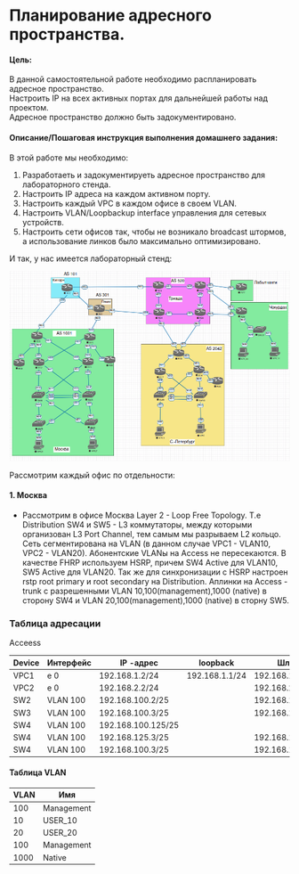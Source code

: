 # Планирование адресного пространства.

#### Цель:
В данной самостоятельной работе необходимо распланировать адресное пространство.<br>
Настроить IP на всех активных портах для дальнейшей работы над проектом.<br>
Адресное пространство должно быть задокументировано.<br>

#### Описание/Пошаговая инструкция выполнения домашнего задания:

В этой работе мы необходимо:

1) Разработаеть и задокументируеть адресное пространство для лабораторного стенда.
2) Настроить IP адреса на каждом активном порту.
3) Настроить каждый VPC в каждом офисе в своем VLAN.
4) Настроить VLAN/Loopbackup interface управления для сетевых устройств. 
5) Настроить сети офисов так, чтобы не возникало broadcast штормов, а использование линков было максимально оптимизировано.

И так, у нас имеется лабораторный стенд:

![](net.png)

Рассмотрим каждый офис по отдельности:

#### 1. Москва

* Рассмотрим в офисе Москва Layer 2 - Loop Free Topology. Т.е Distribution SW4 и SW5 - L3 коммутаторы, между которыми организован L3 Port Channel, тем самым мы разрываем L2 кольцо. Сеть сегментирована на VLAN (в данном случае VPC1 - VLAN10, VPC2 - VLAN20). Абонентские VLANы на Access не пересекаются. В качестве FHRP используем HSRP, причем SW4 Active для VLAN10, SW5 Active для VLAN20. Так же для синхронизации с HSRP настроен rstp root primary и root secondary на Distribution. Аплинки на Access - trunk с разрешенными VLAN 10,100(management),1000 (native) в сторону SW4 и VLAN 20,100(management),1000 (native) в сторну SW5.


### Таблица адресации

 Acceess
 
| Device      | Интерфейс   | IP  -адрес        | loopback      |      Шлюз       | 
|-------------|-------------|-------------------|---------------|------------------
| VPC1        | e 0         | 192.168.1.2/24    |192.168.1.1/24 | 192.168.1.1/24  | 
| VPC2        | e 0         | 192.168.2.2/24    |               | 192.168.2.1/24  |
| SW2         | VLAN 100    | 192.168.100.2/25  |               | 192.168.100.1/25|
| SW3         | VLAN 100    | 192.168.100.3/25  |               | 192.168.100.1/25|
| SW4         | VLAN 100    | 192.168.100.125/25  |             | |
| SW4         | VLAN 100    | 192.168.125.3/25  |               | 192.168.100.1/25|
| SW4         | VLAN 100    | 192.168.100.3/25  |               | 192.168.100.1/25|

#### Таблица VLAN

| VLAN          |    Имя       |
|---------------|--------------|
| 100           | Management   | 
| 10            | USER_10      | 
| 20            | USER_20      | 
| 100           | Management   | 
| 1000          | Native       | 


   
